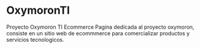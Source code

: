 # OxymoronTI
Proyecto Oxymoron TI Ecommerce
Pagina dedicada al proyecto oxymoron, consiste en un sitio web de ecommmerce para comercializar productos y servicios tecnologicos.
